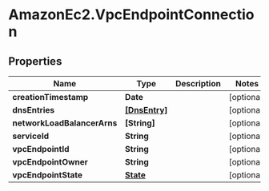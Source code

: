 # AmazonEc2.VpcEndpointConnection

## Properties

Name | Type | Description | Notes
------------ | ------------- | ------------- | -------------
**creationTimestamp** | **Date** |  | [optional] 
**dnsEntries** | [**[DnsEntry]**](DnsEntry.md) |  | [optional] 
**networkLoadBalancerArns** | **[String]** |  | [optional] 
**serviceId** | **String** |  | [optional] 
**vpcEndpointId** | **String** |  | [optional] 
**vpcEndpointOwner** | **String** |  | [optional] 
**vpcEndpointState** | [**State**](State.md) |  | [optional] 


